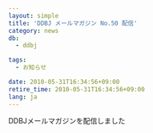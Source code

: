 ```yaml
---
layout: simple
title: 'DDBJ メールマガジン No.50 配信'
category: news
db:
  - ddbj

tags:
  - お知らせ

date: 2010-05-31T16:34:56+09:00
retire_time: 2010-05-31T16:34:56+09:00
lang: ja
---
```


DDBJメールマガジンを配信しました
